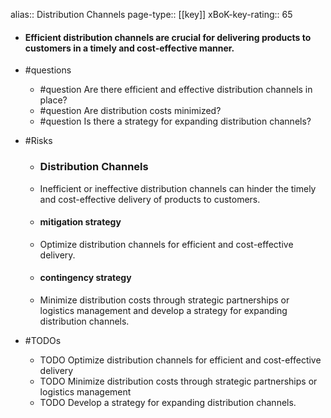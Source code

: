 alias:: Distribution Channels
page-type:: [[key]]
xBoK-key-rating:: 65
- #### Efficient distribution channels are crucial for delivering products to customers in a timely and cost-effective manner.
- #questions
  - #question Are there efficient and effective distribution channels in place?
  - #question Are distribution costs minimized?
  - #question Is there a strategy for expanding distribution channels?
- #Risks

  - ### Distribution Channels
  - Inefficient or ineffective distribution channels can hinder the timely and cost-effective delivery of products to customers.
  - #### mitigation strategy
  - Optimize distribution channels for efficient and cost-effective delivery.
  - #### contingency strategy
  - Minimize distribution costs through strategic partnerships or logistics management and develop a strategy for expanding distribution channels.
- #TODOs
  - TODO Optimize distribution channels for efficient and cost-effective delivery
  - TODO  Minimize distribution costs through strategic partnerships or logistics management
  - TODO  Develop a strategy for expanding distribution channels.


